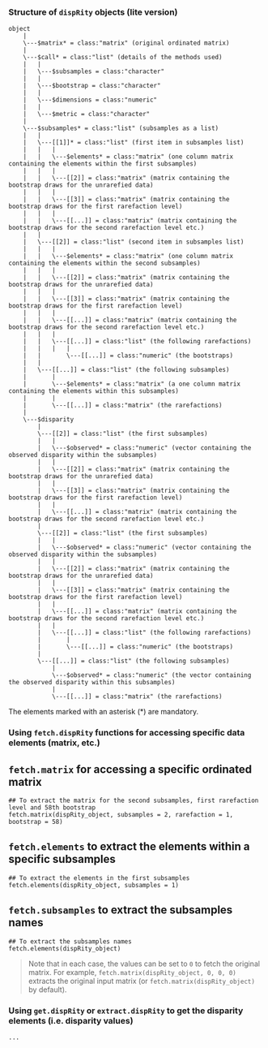 ### Structure of `dispRity` objects (lite version)

```
object
	|
	\---$matrix* = class:"matrix" (original ordinated matrix)
	|
	\---$call* = class:"list" (details of the methods used)
	|	|
	|	\---$subsamples = class:"character"
	|	|
	|	\---$bootstrap = class:"character"
	|	|
	|	\---$dimensions = class:"numeric"
	|	|
	|	\---$metric = class:"character"
	|
	\---$subsamples* = class:"list" (subsamples as a list)
	|	|
	|	\---[[1]]* = class:"list" (first item in subsamples list)
	|	|	|
	|	|	\---$elements* = class:"matrix" (one column matrix containing the elements within the first subsamples)
	|	|	|
	|	|	\---[[2]] = class:"matrix" (matrix containing the bootstrap draws for the unrarefied data)
	|	|	|
	|	|	\---[[3]] = class:"matrix" (matrix containing the bootstrap draws for the first rarefaction level)
	|	|	|
	|	|	\---[[...]] = class:"matrix" (matrix containing the bootstrap draws for the second rarefaction level etc.)
	|	|
	|	\---[[2]] = class:"list" (second item in subsamples list)
	|	|	|
	|	|	\---$elements* = class:"matrix" (one column matrix containing the elements within the second subsamples)
	|	|	|
	|	|	\---[[2]] = class:"matrix" (matrix containing the bootstrap draws for the unrarefied data)
	|	|	|
	|	|	\---[[3]] = class:"matrix" (matrix containing the bootstrap draws for the first rarefaction level)
	|	|	|
	|	|	\---[[...]] = class:"matrix" (matrix containing the bootstrap draws for the second rarefaction level etc.)			
	|	|	|
	|	|	\---[[...]] = class:"list" (the following rarefactions)
	|	|	|	|
	|	|		\---[[...]] = class:"numeric" (the bootstraps)
	|	|
	|	\---[[...]] = class:"list" (the following subsamples)
	|		|
	|		\---$elements* = class:"matrix" (a one column matrix containing the elements within this subsamples)
	|		|
	|		\---[[...]] = class:"matrix" (the rarefactions)
	|
	\---$disparity
		|
		\---[[2]] = class:"list" (the first subsamples)
		|	|
		|	\---$observed* = class:"numeric" (vector containing the observed disparity within the subsamples)
		|	|
		|	\---[[2]] = class:"matrix" (matrix containing the bootstrap draws for the unrarefied data)
		|	|
		|	\---[[3]] = class:"matrix" (matrix containing the bootstrap draws for the first rarefaction level)
		|	|
		|	\---[[...]] = class:"matrix" (matrix containing the bootstrap draws for the second rarefaction level etc.)
		|
		\---[[2]] = class:"list" (the first subsamples)
		|	|
		|	\---$observed* = class:"numeric" (vector containing the observed disparity within the subsamples)
		|	|
		|	\---[[2]] = class:"matrix" (matrix containing the bootstrap draws for the unrarefied data)
		|	|
		|	\---[[3]] = class:"matrix" (matrix containing the bootstrap draws for the first rarefaction level)
		|	|
		|	\---[[...]] = class:"matrix" (matrix containing the bootstrap draws for the second rarefaction level etc.)			
		|	|
		|	\---[[...]] = class:"list" (the following rarefactions)
		|		|
		|		\---[[...]] = class:"numeric" (the bootstraps)
		|
		\---[[...]] = class:"list" (the following subsamples)
			|
			\---$observed* = class:"numeric" (the vector containing the observed disparity within this subsamples)
			|
			\---[[...]] = class:"matrix" (the rarefactions)
```
The elements marked with an asterisk (*) are mandatory.

### Using `fetch.dispRity` functions for accessing specific data elements (matrix, etc.)

## `fetch.matrix` for accessing a specific ordinated matrix

```{r}
## To extract the matrix for the second subsamples, first rarefaction level and 58th bootstrap
fetch.matrix(dispRity_object, subsamples = 2, rarefaction = 1, bootstrap = 58)
```

## `fetch.elements` to extract the elements within a specific subsamples

```{r}
## To extract the elements in the first subsamples
fetch.elements(dispRity_object, subsamples = 1)
```

## `fetch.subsamples` to extract the subsamples names

```{r}
## To extract the subsamples names
fetch.elements(dispRity_object)
```

> Note that in each case, the values can be set to `0` to fetch the original matrix. For example, `fetch.matrix(dispRity_object, 0, 0, 0)` extracts the original input matrix (or `fetch.matrix(dispRity_object)` by default).

### Using `get.dispRity` or `extract.dispRity` to get the disparity elements (i.e. disparity values)

```{r}
...
```